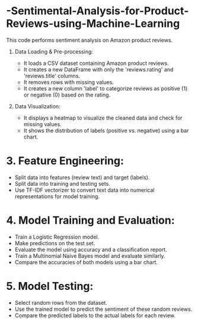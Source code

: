 # -Sentimental-Analysis-for-Product-Reviews-using-Machine-Learning
This code performs sentiment analysis on Amazon product reviews. 

1. Data Loading & Pre-processing:
   - It loads a CSV dataset containing Amazon product reviews.
   - It creates a new DataFrame with only the 'reviews.rating' and 'reviews.title' columns.
   - It removes rows with missing values.
   - It creates a new column 'label' to categorize reviews as positive (1) or negative (0) based on the rating.

2. Data Visualization:
   - It displays a heatmap to visualize the cleaned data and check for missing values.
   - It shows the distribution of labels (positive vs. negative) using a bar chart.
# 3. Feature Engineering:
   - Split data into features (review text) and target (labels).
   - Split data into training and testing sets.
   - Use TF-IDF vectorizer to convert text data into numerical representations for model training.
# 4. Model Training and Evaluation:
   - Train a Logistic Regression model.
   - Make predictions on the test set.
   - Evaluate the model using accuracy and a classification report.
   - Train a Multinomial Naive Bayes model and evaluate similarly.
   - Compare the accuracies of both models using a bar chart.
# 5. Model Testing:
   - Select random rows from the dataset.
   - Use the trained model to predict the sentiment of these random reviews.
   - Compare the predicted labels to the actual labels for each review.
